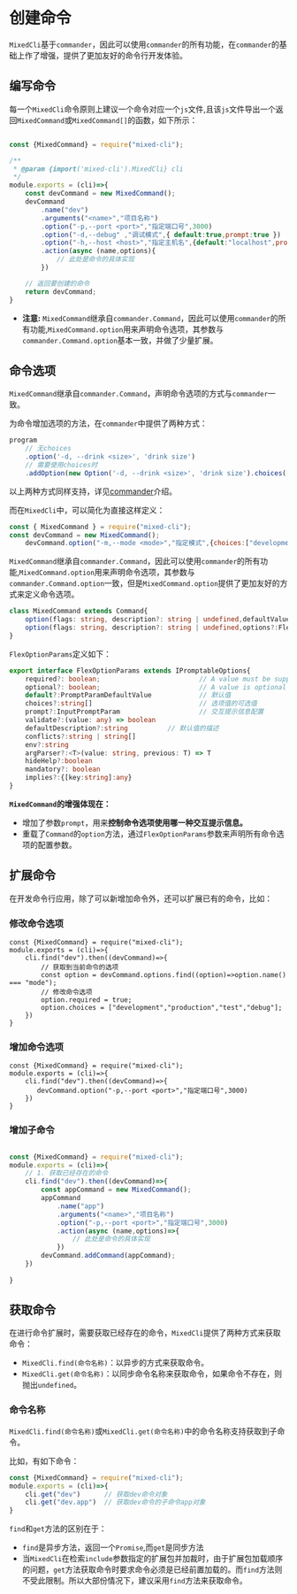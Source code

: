 # 创建命令

`MixedCli`基于`commander`，因此可以使用`commander`的所有功能，在`commander`的基础上作了增强，提供了更加友好的命令行开发体验。


## 编写命令


每一个`MixedCli`命令原则上建议一个命令对应一个`js`文件,且该`js`文件导出一个返回`MixedCommand`或`MixedCommand[]`的函数，如下所示：

```js

const {MixedCommand} = require("mixed-cli");

/**
 * @param {import('mixed-cli').MixedCli} cli
 */
module.exports = (cli)=>{
    const devCommand = new MixedCommand();
    devCommand
        .name("dev")
        .arguments("<name>","项目名称")
        .option("-p,--port <port>","指定端口号",3000)                      
        .option("-d,--debug" ,"调试模式",{ default:true,prompt:true })      
        .option("-h,--host <host>","指定主机名",{default:"localhost",prompt:true})                         
        .action(async (name,options){
            // 此处是命令的具体实现
        })

    // 返回要创建的命令
    return devCommand;
}

```

- **注意:** `MixedCommand`继承自`commander.Command`，因此可以使用`commander`的所有功能,`MixedCommand.option`用来声明命令选项，其参数与`commander.Command.option`基本一致，并做了少量扩展。


## 命令选项

`MixedCommand`继承自`commander.Command`，声明命令选项的方式与`commander`一致。

为命令增加选项的方法，在`commander`中提供了两种方式：

```js
program 
    // 无choices 
    .option('-d, --drink <size>', 'drink size')    
    // 需要使用choices时     
    .addOption(new Option('-d, --drink <size>', 'drink size').choices(['small', 'medium', 'large']))
```

以上两种方式同样支持，详见[commander](https://github.com/tj/commander.js)介绍。

而在`MixedCli`中，可以简化为直接这样定义：

```js
const { MixedCommand } = require("mixed-cli");
const devCommand = new MixedCommand();
    devCommand.option("-m,--mode <mode>","指定模式",{choices:["development","production","test","debug"]})
```

`MixedCommand`继承自`commander.Command`，因此可以使用`commander`的所有功能,`MixedCommand.option`用来声明命令选项，其参数与`commander.Command.option`一致，但是`MixedCommand.option`提供了更加友好的方式来定义命令选项。

```ts
class MixedCommand extends Command{
    option(flags: string, description?: string | undefined,defaultValue?:any ): this
    option(flags: string, description?: string | undefined,options?:FlexOptionParams ): this{
}

```

`FlexOptionParams`定义如下：

```ts
export interface FlexOptionParams extends IPromptableOptions{
    required?: boolean;                         // A value must be supplied when the option is specified.
    optional?: boolean;                         // A value is optional when the option is specified.
    default?:PromptParamDefaultValue            // 默认值
    choices?:string[]                           // 选项值的可选值
    prompt?:InputPromptParam                    // 交互提示信息配置
    validate?:(value: any) => boolean
    defaultDescription?:string          // 默认值的描述    
    conflicts?:string | string[]
    env?:string
    argParser?:<T>(value: string, previous: T) => T 
    hideHelp?:boolean
    mandatory?: boolean 
    implies?:{[key:string]:any}  
}

```

**`MixedCommand`的增强体现在：**

- 增加了参数`prompt`，用来**控制命令选项使用哪一种交互提示信息。**
- 重载了`Command`的`option`方法，通过`FlexOptionParams`参数来声明所有命令选项的配置参数。

## 扩展命令

在开发命令行应用，除了可以新增加命令外，还可以扩展已有的命令，比如：

### 修改命令选项

```js{5}
const {MixedCommand} = require("mixed-cli");
module.exports = (cli)=>{    
    cli.find("dev").then((devCommand)=>{   
        // 获取到当前命令的选项
        const option = devCommand.options.find((option)=>option.name() === "mode");
        // 修改命令选项
        option.required = true;
        option.choices = ["development","production","test","debug"];
    }) 
}

```



### 增加命令选项


```js{4}
const {MixedCommand} = require("mixed-cli");
module.exports = (cli)=>{    
    cli.find("dev").then((devCommand)=>{   
       devCommand.option("-p,--port <port>","指定端口号",3000)         
    }) 
}

```

### 增加子命令

```js

const {MixedCommand} = require("mixed-cli");
module.exports = (cli)=>{    
    // 1. 获取已经存在的命令
    cli.find("dev").then((devCommand)=>{ 
        const appCommand = new MixedCommand();
        appCommand
            .name("app")
            .arguments("<name>","项目名称")
            .option("-p,--port <port>","指定端口号",3000)
            .action(async (name,options)=>{
                // 此处是命令的具体实现
            })        
        devCommand.addCommand(appCommand);
    })
 
}

```

## 获取命令

在进行命令扩展时，需要获取已经存在的命令，`MixedCli`提供了两种方式来获取命令：

- `MixedCli.find(命令名称)`：以异步的方式来获取命令。
- `MixedCli.get(命令名称)`：以同步命令名称来获取命令，如果命令不存在，则抛出`undefined`。


### 命令名称

`MixedCli.find(命令名称)`或`MixedCli.get(命令名称)`中的命令名称支持获取到子命令。

比如，有如下命令：

```js
const {MixedCommand} = require("mixed-cli");
module.exports = (cli)=>{    
    cli.get("dev")      // 获取dev命令对象
    cli.get("dev.app")  // 获取dev命令的子命令app对象
}
```

`find`和`get`方法的区别在于：

- `find`是异步方法，返回一个`Promise`,而`get`是同步方法
- 当`MixedCli`在检索`include`参数指定的扩展包并加裁时，由于扩展包加载顺序的问题，`get`方法获取命令时要求命令必须是已经前置加载的。而`find`方法则不受此限制。所以大部份情况下，建议采用`find`方法来获取命令。









